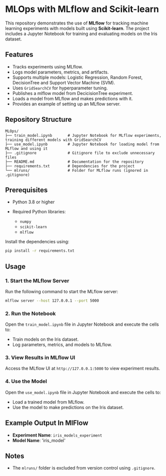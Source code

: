 # MLOps with MLflow and Scikit-learn

This repository demonstrates the use of **MLflow** for tracking machine learning experiments with models built using **Scikit-learn**. The project includes a Jupyter Notebook for training and evaluating models on the Iris dataset.

## Features
- Tracks experiments using MLflow.
- Logs model parameters, metrics, and artifacts.
- Supports multiple models: Logistic Regression, Random Forest, DecisionTree and Support Vector Machine (SVM).
- Uses `GridSearchCV` for hyperparameter tuning.
- Publishes a mlflow model from DecicisionTree experiment.
- Loads a model from MLflow and makes predictions with it.
- Provides an example of setting up an MLflow server.

## Repository Structure
```
MLOps/
├── train_model.ipynb       # Jupyter Notebook for MLflow experiments, training different models with GridSearchCV
├── use_model.ipynb         # Jupyter Notebook for loading model from MLflow and using it
├── .gitignore              # Gitignore file to exclude unnecessary files
├── README.md               # Documentation for the repository
├── requirements.txt        # Dependencies for the project
└── mlruns/                 # Folder for MLflow runs (ignored in .gitignore)
```

## Prerequisites
- Python 3.8 or higher
- Required Python libraries:

  - `numpy`
  - `scikit-learn`
  - `mlflow`

Install the dependencies using:
```bash
pip install -r requirements.txt
```

## Usage

### 1. Start the MLflow Server
Run the following command to start the MLflow server:
```bash
mlflow server --host 127.0.0.1 --port 5000
```

### 2. Run the Notebook
Open the `train_model.ipynb` file in Jupyter Notebook and execute the cells to:
- Train models on the Iris dataset.
- Log parameters, metrics, and models to MLflow.

### 3. View Results in MLflow UI
Access the MLflow UI at `http://127.0.0.1:5000` to view experiment results.

### 4. Use the Model
Open the `use_model.ipynb` file in Jupyter Notebook and execute the cells to:
- Load a trained model from MLflow.
- Use the model to make predictions on the Iris dataset.

## Example Output In MlFlow
- **Experiment Name**: `iris_models_experiment`
- **Model Name**: 'iris_model'

## Notes
- The `mlruns/` folder is excluded from version control using `.gitignore`.


